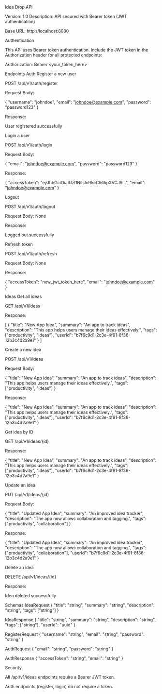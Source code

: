 Idea Drop API

Version: 1.0
Description: API secured with Bearer token (JWT authentication)

Base URL: http://localhost:8080

Authentication

This API uses Bearer token authentication. Include the JWT token in the Authorization header for all protected endpoints:

Authorization: Bearer <your_token_here>

Endpoints
Auth
Register a new user

POST /api/v1/auth/register

Request Body:

{
  "username": "johndoe",
  "email": "johndoe@example.com",
  "password": "password123"
}


Response:

User registered successfully

Login a user

POST /api/v1/auth/login

Request Body:

{
  "email": "johndoe@example.com",
  "password": "password123"
}


Response:

{
  "accessToken": "eyJhbGciOiJIUzI1NiIsInR5cCI6IkpXVCJ9...",
  "email": "johndoe@example.com"
}

Logout

POST /api/v1/auth/logout

Request Body: None

Response:

Logged out successfully

Refresh token

POST /api/v1/auth/refresh

Request Body: None

Response:

{
  "accessToken": "new_jwt_token_here",
  "email": "johndoe@example.com"
}

Ideas
Get all ideas

GET /api/v1/ideas

Response:

[
  {
    "title": "New App Idea",
    "summary": "An app to track ideas",
    "description": "This app helps users manage their ideas effectively.",
    "tags": ["productivity", "ideas"],
    "userId": "b7f6c9d1-2c3e-4f91-8f36-12b3c4d2a9e1"
  }
]

Create a new idea

POST /api/v1/ideas

Request Body:

{
  "title": "New App Idea",
  "summary": "An app to track ideas",
  "description": "This app helps users manage their ideas effectively.",
  "tags": ["productivity", "ideas"]
}


Response:

{
  "title": "New App Idea",
  "summary": "An app to track ideas",
  "description": "This app helps users manage their ideas effectively.",
  "tags": ["productivity", "ideas"],
  "userId": "b7f6c9d1-2c3e-4f91-8f36-12b3c4d2a9e1"
}

Get idea by ID

GET /api/v1/ideas/{id}

Response:

{
  "title": "New App Idea",
  "summary": "An app to track ideas",
  "description": "This app helps users manage their ideas effectively.",
  "tags": ["productivity", "ideas"],
  "userId": "b7f6c9d1-2c3e-4f91-8f36-12b3c4d2a9e1"
}

Update an idea

PUT /api/v1/ideas/{id}

Request Body:

{
  "title": "Updated App Idea",
  "summary": "An improved idea tracker",
  "description": "The app now allows collaboration and tagging.",
  "tags": ["productivity", "collaboration"]
}


Response:

{
  "title": "Updated App Idea",
  "summary": "An improved idea tracker",
  "description": "The app now allows collaboration and tagging.",
  "tags": ["productivity", "collaboration"],
  "userId": "b7f6c9d1-2c3e-4f91-8f36-12b3c4d2a9e1"
}

Delete an idea

DELETE /api/v1/ideas/{id}

Response:

Idea deleted successfully

Schemas
IdeaRequest
{
  "title": "string",
  "summary": "string",
  "description": "string",
  "tags": ["string"]
}

IdeaResponse
{
  "title": "string",
  "summary": "string",
  "description": "string",
  "tags": ["string"],
  "userId": "uuid"
}

RegisterRequest
{
  "username": "string",
  "email": "string",
  "password": "string"
}

AuthRequest
{
  "email": "string",
  "password": "string"
}

AuthResponse
{
  "accessToken": "string",
  "email": "string"
}

Security

All /api/v1/ideas endpoints require a Bearer JWT token.

Auth endpoints (register, login) do not require a token.
